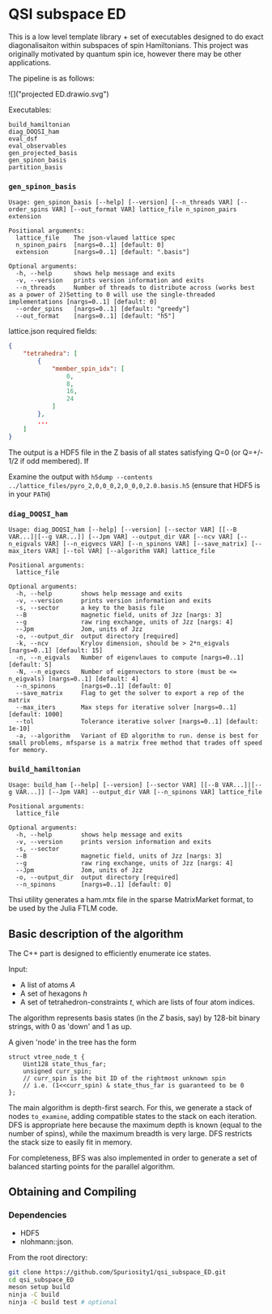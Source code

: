 # QSI subspace ED

This is a low level template library + set of executables designed to do exact diagonalisaiton within subspaces of spin Hamiltonians. This project was originally motivated by quantum spin ice, however there may be other applications.

The pipeline is as follows:

![]("projected ED.drawio.svg")


Executables:
```
build_hamiltonian
diag_DOQSI_ham
eval_dsf
eval_observables
gen_projected_basis
gen_spinon_basis
partition_basis
```



### `gen_spinon_basis`
```
Usage: gen_spinon_basis [--help] [--version] [--n_threads VAR] [--order_spins VAR] [--out_format VAR] lattice_file n_spinon_pairs extension

Positional arguments:
  lattice_file    The json-vlaued lattice spec 
  n_spinon_pairs  [nargs=0..1] [default: 0]
  extension       [nargs=0..1] [default: ".basis"]

Optional arguments:
  -h, --help      shows help message and exits 
  -v, --version   prints version information and exits 
  --n_threads     Number of threads to distribute across (works best as a power of 2)Setting to 0 will use the single-threaded implementations [nargs=0..1] [default: 0]
  --order_spins   [nargs=0..1] [default: "greedy"]
  --out_format    [nargs=0..1] [default: "h5"]
```
lattice.json required fields:
```json
{
    "tetrahedra": [
        {
            "member_spin_idx": [
                0,
                8,
                16,
                24
            ]
        },
        ...
    ]
}
```
The output is a HDF5 file in the Z basis of all states satisfying Q=0 (or Q=+/- 1/2 if odd membered). If 

Examine the output with `h5dump --contents ../lattice_files/pyro_2,0,0_0,2,0_0,0,2.0.basis.h5` (ensure that HDF5 is in your `PATH`)


### `diag_DOQSI_ham`
```
Usage: diag_DOQSI_ham [--help] [--version] [--sector VAR] [[--B VAR...]|[--g VAR...]] [--Jpm VAR] --output_dir VAR [--ncv VAR] [--n_eigvals VAR] [--n_eigvecs VAR] [--n_spinons VAR] [--save_matrix] [--max_iters VAR] [--tol VAR] [--algorithm VAR] lattice_file

Positional arguments:
  lattice_file      

Optional arguments:
  -h, --help        shows help message and exits 
  -v, --version     prints version information and exits 
  -s, --sector      a key to the basis file
  --B               magnetic field, units of Jzz [nargs: 3] 
  --g               raw ring exchange, units of Jzz [nargs: 4] 
  --Jpm             Jom, units of Jzz 
  -o, --output_dir  output directory [required]
  -k, --ncv         Krylov dimension, should be > 2*n_eigvals [nargs=0..1] [default: 15]
  -n, --n_eigvals   Number of eigenvlaues to compute [nargs=0..1] [default: 5]
  -N, --n_eigvecs   Number of eigenvectors to store (must be <= n_eigvals) [nargs=0..1] [default: 4]
  --n_spinons       [nargs=0..1] [default: 0]
  --save_matrix     Flag to get the solver to export a rep of the matrix 
  --max_iters       Max steps for iterative solver [nargs=0..1] [default: 1000]
  --tol             Tolerance iterative solver [nargs=0..1] [default: 1e-10]
  -a, --algorithm   Variant of ED algorithm to run. dense is best for small problems, mfsparse is a matrix free method that trades off speed for memory. 
```




### `build_hamiltonian` 
```
Usage: build_ham [--help] [--version] [--sector VAR] [[--B VAR...]|[--g VAR...]] [--Jpm VAR] --output_dir VAR [--n_spinons VAR] lattice_file

Positional arguments:
  lattice_file      

Optional arguments:
  -h, --help        shows help message and exits 
  -v, --version     prints version information and exits 
  -s, --sector      
  --B               magnetic field, units of Jzz [nargs: 3] 
  --g               raw ring exchange, units of Jzz [nargs: 4] 
  --Jpm             Jom, units of Jzz 
  -o, --output_dir  output directory [required]
  --n_spinons       [nargs=0..1] [default: 0]
```

Thsi utility generates a ham.mtx file in the sparse MatrixMarket format, to be used by the Julia FTLM code.

## Basic description of the algorithm
The C++ part is designed to efficiently enumerate ice states. 

Input: 
- A list of atoms $A$
- A set of hexagons $h$ 
- A set of tetrahedron-constraints $t$, which are lists of four atom indices.

The algorithm represents basis states (in the $Z$ basis, say) by 128-bit binary strings, with 0 as 'down' and 1 as up.

A given 'node' in the tree has the form
```
struct vtree_node_t {
	Uint128 state_thus_far;
	unsigned curr_spin;
	// curr_spin is the bit ID of the rightmost unknown spin
	// i.e. (1<<curr_spin) & state_thus_far is guaranteed to be 0
};
```

The main algorithm is depth-first search. For this, we generate a stack of nodes `to_examine`, adding compatible states to the stack on each iteration. DFS is appropriate here because the maximum depth is known (equal to the number of spins), while the maximum breadth is very large. DFS restricts the stack size to easily fit in memory.

For completeness, BFS was also implemented in order to generate a set of balanced starting points for the parallel algorithm. 

## Obtaining and Compiling

### Dependencies
- HDF5
- nlohmann::json.

From the root directory:
```bash
git clone https://github.com/Spuriosity1/qsi_subspace_ED.git
cd qsi_subspace_ED
meson setup build
ninja -C build
ninja -C build test # optional
```


